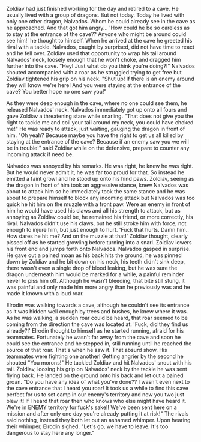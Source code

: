 Zoldiav had just finished working for the day and retired to a cave. He usually lived with a group of dragons. But not today. Today he lived with only one other dragon, Nalvados. Whom he could already see in the cave as he approached. And that got him angry... 'How could he be so careless as to stay at the entrance of the cave?? Anyone who might be around could see him!' he thought to himself. When he arrived at the cave he greeted his rival with a tackle. Nalvados, caught by surprised, did not have time to react and he fell over. Zoldiav used that opportunity to wrap his tail around Nalvados' neck, loosely enough that he won't choke, and dragged him further into the cave.
"Hey! Just what do you think you're doing?!" Nalvados shouted accompanied with a roar as he struggled trying to get free but Zoldiav tightened his grip on his neck. "Shut up! If there is an enemy around they will know we're here! And you were staying at the entrance of the cave? You better hope no one saw you!"

As they were deep enough in the cave, where no one could see them, he released Nalvados' neck. Nalvados immediately got up onto all fours and gave Zoldiav a threatening stare while snarling. "That does not give you the right to tackle me and coil your tail around my neck, you could have choked me!" He was ready to attack, just waiting, gauging the dragon in front of him. "Oh yeah? Because maybe you have the right to get us all killed by staying at the entrance of the cave? Because if an enemy saw you we will be in trouble!" said Zoldiav while on the defensive, prepare to counter any incoming attack if need be.

Nalvados was annoyed by his remarks. He was right, he knew he was right. But he would never admit it, he was far too proud for that. So instead he emitted a faint growl and he stood up onto his hind paws. Zoldiav, seeing as the dragon in front of him took an aggressive stance, knew Nalvados was about to attack him so he immediately took the same stance and he was about to prepare himself to block any incoming attack but Nalvados was too quick he hit him on the muzzle with a front paw. Were an enemy in front of him he would have used his claws and all his strength to attack, but as annoying as Zoldiav could be, he remained his friend, or more correctly, his rival. Nalvados didn't use his claws, but he still stroke him with force, not enough to injure him, but just enough to hurt. 'Fuck that hurts. Damn him.. How dares he hit me? And on the muzzle at that!' Zoldiav thought, clearly pissed off as he started growling before turning into a snarl. Zoldiav lowers his front end and jumps forth onto Nalvados. Nalvados gasped in surprise. He gave out a pained moan as his back hits the ground, he was pinned down by Zoldiav and he bit down on his neck, his teeth didn't sink deep, there wasn't even a single drop of blood leaking, but he was sure the dragon underneath him would be marked for a while, a painful reminder never to piss him off. Although he wasn't bleeding, that bite still stung, it was painful and only made him more angry than he previously was and he made it known with a loud roar.

Elrodin was walking towards a cave, although he couldn't see its entrance as it was hidden well enough by trees and bushes, he knew where it was. As he was walking, a sudden roar could be heard, that roar seemed to be coming from the direction the cave was located at. 'Fuck, did they find us already?!' Elrodin thought to himself as he started running, afraid for his teammates. Fortunately he wasn't far away from the cave and soon he could see the entrance and he stepped in, still running until he reached the source of that roar. That's when he saw it. That absurd show. His teammates were fighting one another! Getting angrier by the second he shouted "You morons!" He tackled Zoldiav and hit Nalvados' snout with his tail. Zoldiav, loosing his grip on Nalvados' neck by the tackle he was sent flying back. He landed on the ground onto his back and let out a pained groan. "Do you have any idea of what you've done?? I wasn't even next to the cave entrance that I heard you roar! It took us a while to find this cave perfect for us to set camp in our enemy's territory and now you two just blew it! If I heard that roar then who knows who else might have heard it. We're in ENEMY territory for fuck's sake!! We've been sent here on a mission and after only one day you're already putting it at risk!"
The rivals said nothing, instead they both let out an ashamed whimper. Upon hearing their whimper, Elrodin sighed. "Let's go, we have to leave. It's too dangerous to stay here any longer."
